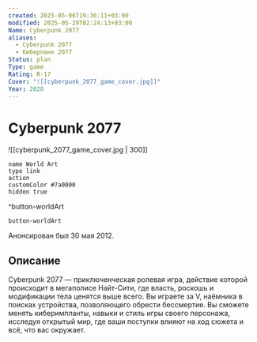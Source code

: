 ```yaml
---
created: 2025-05-06T19:36:11+03:00
modified: 2025-05-29T02:24:13+03:00
Name: Cyberpunk 2077
aliases:
  - Cyberpunk 2077
  - Киберпанк 2077
Status: plan
Type: game
Rating: R-17
Cover: "![[cyberpunk_2077_game_cover.jpg]]"
Year: 2020
---
```


# Cyberpunk 2077

![[cyberpunk_2077_game_cover.jpg | 300]]


```button
name World Art
type link
action 
customColor #7a0000
hidden true
```
^button-worldArt



`button-worldArt`

Анонсирован был 30 мая 2012.

## Описание

Cyberpunk 2077 — приключенческая ролевая игра, действие которой происходит в мегаполисе Найт-Сити, где власть, роскошь и модификации тела ценятся выше всего. Вы играете за V, наёмника в поисках устройства, позволяющего обрести бессмертие. Вы сможете менять киберимпланты, навыки и стиль игры своего персонажа, исследуя открытый мир, где ваши поступки влияют на ход сюжета и всё, что вас окружает.
